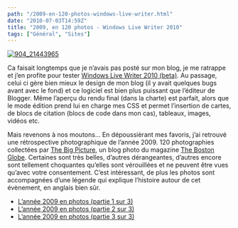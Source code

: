 ```yaml
---
path: "/2009-en-120-photos-windows-live-writer.html"
date: "2010-07-03T14:59Z"
title: "2009, en 120 photos - Windows Live Writer 2010"
tags: ["Général", "Sites"]
---
```


[![904_21443965](http://lh4.ggpht.com/_lEhuTvDBOnM/TC80RWv7ePI/AAAAAAAAAMA/w_nJxneAE-E/904_21443965_thumb%5B45%5D.jpg?imgmax=800 "904_21443965")](http://lh6.ggpht.com/_lEhuTvDBOnM/TC80Q2SjWiI/AAAAAAAAAL8/3X8nlibWG7Q/s1600-h/904_21443965%5B47%5D.jpg)

Ca faisait longtemps que je n’avais pas posté sur mon blog, je me ratrappe et j’en profite pour tester [Windows Live Writer 2010 (beta)](http://explore.live.com/windows-live-essentials-beta). Au passage, celui ci gère bien mieux le design de mon blog (il y avait quelques bugs avant avec le fond) et ce logiciel est bien plus puissant que l’éditeur de Blogger. Même l’aperçu du rendu final (dans la charte) est parfait, alors que le mode édition prend lui en charge mes CSS et permet l’insertion de cartes, de blocs de citation (blocs de code dans mon cas), tableaux, images, vidéos etc.

Mais revenons à nos moutons… En dépoussièrant mes favoris, j’ai retrouvé une rétrospective photographique de l’année 2009. 120 photographies collectées par [The Big Picture](http://www.boston.com/bigpicture/), un blog photo du magazine [The Boston Globe](http://www.boston.com/bostonglobe/). Certaines sont très belles, d’autres dérangeantes, d’autres encore sont tellement choquantes qu’elles sont vérouillées et ne peuvent être vues qu’avec votre consentement.
C’est intéressant, de plus les photos sont accompagnées d’une légende qui explique l’histoire autour de cet évènement, en anglais bien sûr.

* [L’année 2009 en photos (partie 1 sur 3)](http://www.boston.com/bigpicture/2009/12/2009_in_photos_part_1_of_3.html)
* [L’année 2009 en photos (partie 2 sur 3)](http://www.boston.com/bigpicture/2009/12/2009_in_photos_part_2_of_3.html)
* [L’année 2009 en photos (partie 3 sur 3)](http://www.boston.com/bigpicture/2009/12/2009_in_photos_part_3_of_3.html)
